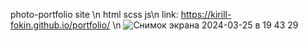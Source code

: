 photo-portfolio site \n
html scss js\n
link: https://kirill-fokin.github.io/portfolio/
\n
![Снимок экрана 2024-03-25 в 19 43 29](https://github.com/Kirill-Fokin/portfolio/assets/108081178/64480525-4fdc-4ef7-8289-5e1a794a9468)
